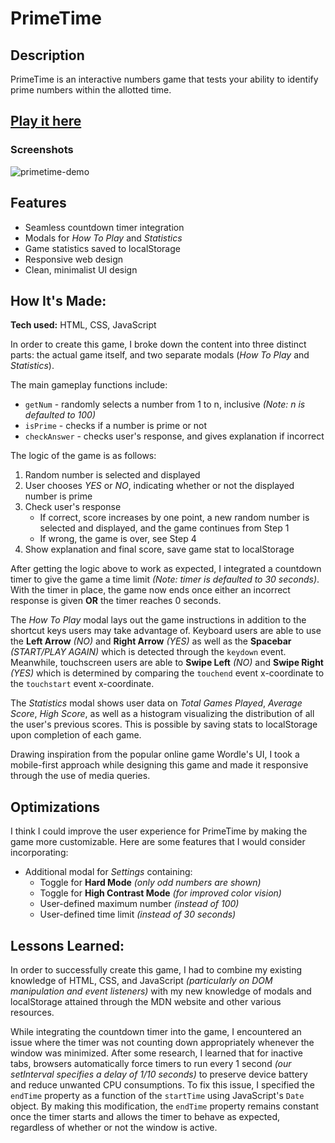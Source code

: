 # PrimeTime

## Description
PrimeTime is an interactive numbers game that tests your ability to identify prime numbers within the allotted time.

## [Play it here](https://tseterence.github.io/primetime/)

### Screenshots
![primetime-demo](https://user-images.githubusercontent.com/86040386/217449630-7cb6e63c-8a45-43c7-a639-c74cc26014d2.gif)

## Features
- Seamless countdown timer integration
- Modals for *How To Play* and *Statistics*
- Game statistics saved to localStorage
- Responsive web design
- Clean, minimalist UI design

## How It's Made:
**Tech used:** HTML, CSS, JavaScript

In order to create this game, I broke down the content into three distinct parts: the actual game itself, and two separate modals (*How To Play* and *Statistics*).

The main gameplay functions include:
- `getNum` - randomly selects a number from 1 to n, inclusive *(Note: n is defaulted to 100)*
- `isPrime` - checks if a number is prime or not
- `checkAnswer` - checks user's response, and gives explanation if incorrect

The logic of the game is as follows:
1. Random number is selected and displayed
2. User chooses *YES* or *NO*, indicating whether or not the displayed number is prime
3. Check user's response
    - If correct, score increases by one point, a new random number is selected and displayed, and the game continues from Step 1
    - If wrong, the game is over, see Step 4
4. Show explanation and final score, save game stat to localStorage

After getting the logic above to work as expected, I integrated a countdown timer to give the game a time limit *(Note: timer is defaulted to 30 seconds)*. With the timer in place, the game now ends once either an incorrect response is given **OR** the timer reaches 0 seconds.

The *How To Play* modal lays out the game instructions in addition to the shortcut keys users may take advantage of. Keyboard users are able to use the **Left Arrow** *(NO)* and **Right Arrow** *(YES)* as well as the **Spacebar** *(START/PLAY AGAIN)* which is detected through the `keydown` event. Meanwhile, touchscreen users are able to **Swipe Left** *(NO)* and **Swipe Right** *(YES)* which is determined by comparing the `touchend` event x-coordinate to the `touchstart` event x-coordinate.

The *Statistics* modal shows user data on *Total Games Played*, *Average Score*, *High Score*, as well as a histogram visualizing the distribution of all the user's previous scores. This is possible by saving stats to localStorage upon completion of each game.

Drawing inspiration from the popular online game Wordle's UI, I took a mobile-first approach while designing this game and made it responsive through the use of media queries.

## Optimizations
I think I could improve the user experience for PrimeTime by making the game more customizable. Here are some features that I would consider incorporating:
- Additional modal for *Settings* containing:
    - Toggle for **Hard Mode** *(only odd numbers are shown)*
    - Toggle for **High Contrast Mode** *(for improved color vision)*
    - User-defined maximum number *(instead of 100)*
    - User-defined time limit *(instead of 30 seconds)*

## Lessons Learned:
In order to successfully create this game, I had to combine my existing knowledge of HTML, CSS, and JavaScript *(particularly on DOM manipulation and event listeners)* with my new knowledge of modals and localStorage attained through the MDN website and other various resources.

While integrating the countdown timer into the game, I encountered an issue where the timer was not counting down appropriately whenever the window was minimized. After some research, I learned that for inactive tabs, browsers automatically force timers to run every 1 second *(our setInterval specifies a delay of 1/10 seconds)* to preserve device battery and reduce unwanted CPU consumptions. To fix this issue, I specified the `endTime` property as a function of the `startTime` using JavaScript's `Date` object. By making this modification, the `endTime` property remains constant once the timer starts and allows the timer to behave as expected, regardless of whether or not the window is active.

<!-- ## Examples:
Take a look at these couple examples that I have in my own portfolio:

**Palettable:** https://github.com/alecortega/palettable

**Twitter Battle:** https://github.com/alecortega/twitter-battle

**Patch Panel:** https://github.com/alecortega/patch-panel -->
